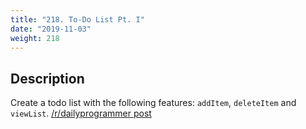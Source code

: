 ```yaml
---
title: "218. To-Do List Pt. I"
date: "2019-11-03"
weight: 218
---
```


## Description

Create a todo list with the following features: `addItem`, `deleteItem` and `viewList`. [/r/dailyprogrammer post](https://www.reddit.com/r/dailyprogrammer/comments/39ws1x/20150615_challenge_218_easy_todo_list_part_1/)
